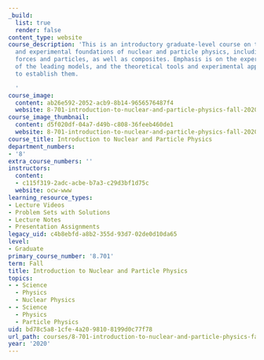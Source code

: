 ```yaml
---
_build:
  list: true
  render: false
content_type: website
course_description: 'This is an introductory graduate-level course on the phenomenology
  and experimental foundations of nuclear and particle physics, including the fundamental
  forces and particles, as well as composites. Emphasis is on the experimental establishment
  of the leading models, and the theoretical tools and experimental apparatus used
  to establish them.

  '
course_image:
  content: ab26e592-2052-acb9-8b14-9656576487f4
  website: 8-701-introduction-to-nuclear-and-particle-physics-fall-2020
course_image_thumbnail:
  content: d5f020df-04a7-d49b-c808-36feeb460de1
  website: 8-701-introduction-to-nuclear-and-particle-physics-fall-2020
course_title: Introduction to Nuclear and Particle Physics
department_numbers:
- '8'
extra_course_numbers: ''
instructors:
  content:
  - c115f319-2adc-acbe-b7a3-c29d3bf1d75c
  website: ocw-www
learning_resource_types:
- Lecture Videos
- Problem Sets with Solutions
- Lecture Notes
- Presentation Assignments
legacy_uid: c4b8ebfd-a8b2-355d-93d7-02de0d10da65
level:
- Graduate
primary_course_number: '8.701'
term: Fall
title: Introduction to Nuclear and Particle Physics
topics:
- - Science
  - Physics
  - Nuclear Physics
- - Science
  - Physics
  - Particle Physics
uid: bd78c5a8-1cfe-4a20-9810-8199d0c77f78
url_path: courses/8-701-introduction-to-nuclear-and-particle-physics-fall-2020
year: '2020'
---
```


